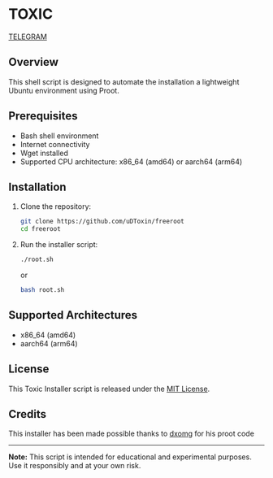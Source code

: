 # TOXIC 

[TELEGRAM](https://t.me/ToxicTechz)

## Overview

This shell script is designed to automate the installation  a lightweight Ubuntu environment using Proot.

## Prerequisites

- Bash shell environment
- Internet connectivity
- Wget installed
- Supported CPU architecture: x86_64 (amd64) or aarch64 (arm64)

## Installation

1. Clone the repository:

    ```sh
    git clone https://github.com/uDToxin/freeroot
    cd freeroot
    ```

2. Run the installer script:

    ```sh
    ./root.sh
    ```
    or
    ```sh
    bash root.sh
    ```

## Supported Architectures

- x86_64 (amd64)
- aarch64 (arm64)

## License

This Toxic Installer script is released under the [MIT License](LICENSE).

## Credits

This installer has been made possible thanks to [dxomg](https://github.com/dxomg) for his proot code

---

**Note:** This script is intended for educational and experimental purposes. Use it responsibly and at your own risk.
